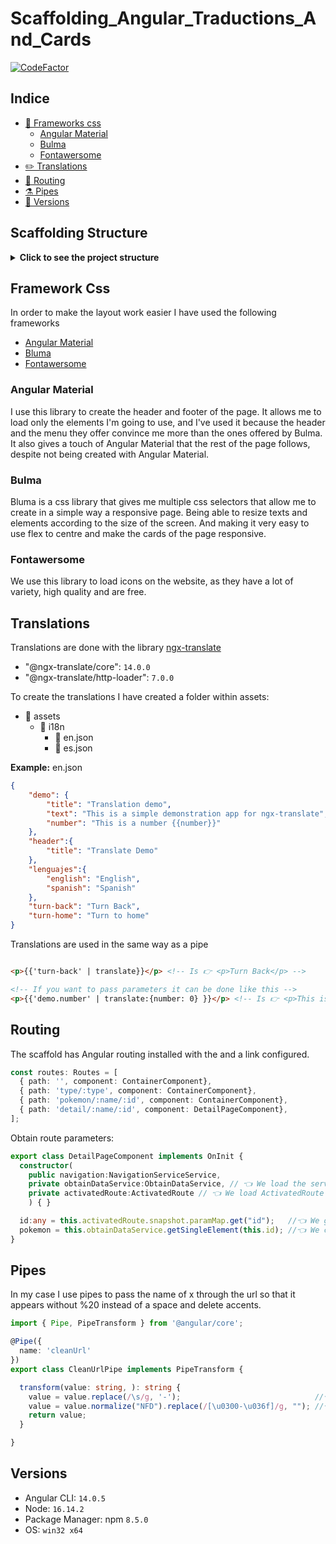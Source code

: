 # Scaffolding_Angular_Traductions_And_Cards

[![CodeFactor](https://www.codefactor.io/repository/github/nexus122/scaffolding_angular_traductions/badge)](https://www.codefactor.io/repository/github/nexus122/scaffolding_angular_traductions)

## Indice

- [🎨 Frameworks css](#frameworks-css)
  - [Angular Material](#angular-material)
  - [Bulma](#bulma)
  - [Fontawersome](#fontawersome)
- [✏️ Translations](#translations)
- [🔗 Routing](#routing)
- [⚗️ Pipes](#pipes)
- [📜 Versions](#versions)

## Scaffolding Structure

<details>
  <summary><b>Click to see the project structure</b></summary>

````
- 📁 src
  - 📁 app
    - 📁 components
      - 📁 card
        - 📜 card.component.html
        - 📜 card.component.scss
        - 📜 card.component.ts
      - 📁 container
        - 📜 container.component.html
        - 📜 container.component.scss
        - 📜 container.component.ts
      - 📁 detail-page
        - 📜 detail-page.component.html
        - 📜 detail-page.component.scss
        - 📜 detail-page.component.ts
      - 📁 footer-component
        - 📜 footer-component.component.html
        - 📜 footer-component.component.scss
        - 📜 footer-component.component.ts
      - 📁 header-component
        - 📜 header-component.component.html
        - 📜 header-component.component.scss
        - 📜 header-component.component.ts
      - 📁 main-component
        - 📜 main-component.component.html
        - 📜 main-component.component.scss
        - 📜 main-component.component.ts
      - 📁 section
        - 📜 section.component.html
        - 📜 section.component.scss
        - 📜 section.component.ts
    - 📁 models      
    - 📁 pipes
      - 📜 clean-url.pipe.ts
    - 📁 services
      - 📜 navigation-service.service.ts
      - 📜 obtain-data.service.ts
    - 📜 app-routing.module.ts
    - 📜 app.module.ts
  - 📁 assets
    - 📁 i18n
      - 📜 en.json
      - 📜 es.json
  - 📁 environments
    - 📜 environment.prod.ts
    - 📜 environment.ts

  - 📜 favicon.ico
  - 📜 index.html
  - 📜 main.ts
  - 📜 polyfills.ts
  - 📜 styles.scss
  - 📜 test.ts
````
</details>

## Framework Css

In order to make the layout work easier I have used the following frameworks

- [Angular Material](https://material.angular.io/)
- [Bluma](https://bulma.io/)
- [Fontawersome](https://fontawesome.com/)

### Angular Material
I use this library to create the header and footer of the page.
It allows me to load only the elements I'm going to use, and I've used it because the header and the menu they offer convince me more than the ones offered by Bulma.
It also gives a touch of Angular Material that the rest of the page follows, despite not being created with Angular Material.

### Bulma
Bluma is a css library that gives me multiple css selectors that allow me to create in a simple way a responsive page.
Being able to resize texts and elements according to the size of the screen.
And making it very easy to use flex to centre and make the cards of the page responsive.

### Fontawersome
We use this library to load icons on the website, as they have a lot of variety, high quality and are free.

## Translations
Translations are done with the library [ngx-translate](https://github.com/ngx-translate/core)

- "@ngx-translate/core": `14.0.0`
- "@ngx-translate/http-loader": `7.0.0`

To create the translations I have created a folder within assets:
- 📁 assets
  - 📁 i18n
    - 📜 en.json
    - 📜 es.json

**Example:** en.json
```` json
{
    "demo": {
        "title": "Translation demo",
        "text": "This is a simple demonstration app for ngx-translate",
        "number": "This is a number {{number}}"
    },
    "header":{
        "title": "Translate Demo"
    },
    "lenguajes":{
        "english": "English",
        "spanish": "Spanish"
    },
    "turn-back": "Turn Back",
    "turn-home": "Turn to home"
}
````
Translations are used in the same way as a pipe
```` Html

<p>{{'turn-back' | translate}}</p> <!-- Is 👉 <p>Turn Back</p> -->

<!-- If you want to pass parameters it can be done like this -->
<p>{{'demo.number' | translate:{number: 0} }}</p> <!-- Is 👉 <p>This is a number 0 </p> -->
````

## Routing
The scaffold has Angular routing installed with the <router-outlet> and a link configured.

```Typescript
const routes: Routes = [
  { path: '', component: ContainerComponent},
  { path: 'type/:type', component: ContainerComponent},
  { path: 'pokemon/:name/:id', component: ContainerComponent},
  { path: 'detail/:name/:id', component: DetailPageComponent},
];
```

Obtain route parameters:

```Typescript
export class DetailPageComponent implements OnInit {  
  constructor(
    public navigation:NavigationServiceService,
    private obtainDataService:ObtainDataService, // 👈 We load the service to obtain data
    private activatedRoute:ActivatedRoute // 👈 We load ActivatedRoute to find the parameter for the url
    ) { } 

  id:any = this.activatedRoute.snapshot.paramMap.get("id");   //👈 We get the route parameter
  pokemon = this.obtainDataService.getSingleElement(this.id); //👈 We call the service, passing it the type as a parameter
}
```

## Pipes
In my case I use pipes to pass the name of x through the url so that it appears without %20 instead of a space and delete accents.

```Typescript
import { Pipe, PipeTransform } from '@angular/core';

@Pipe({
  name: 'cleanUrl'
})
export class CleanUrlPipe implements PipeTransform {

  transform(value: string, ): string {
    value = value.replace(/\s/g, '-');                              //👈 clear white spaces
    value = value.normalize("NFD").replace(/[\u0300-\u036f]/g, ""); //👈 delete accents
    return value;
  }

}
```

## Versions
- Angular CLI: `14.0.5`
- Node: `16.14.2`
- Package Manager: npm `8.5.0`
- OS: `win32 x64`

